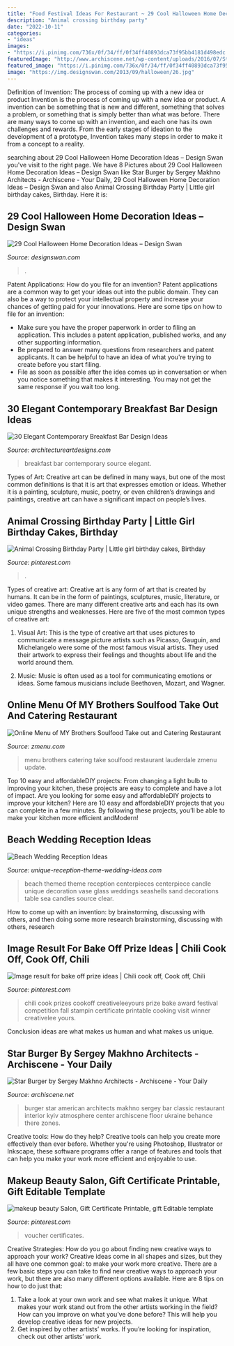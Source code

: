 ```yaml
---
title: "Food Festival Ideas For Restaurant ~ 29 Cool Halloween Home Decoration Ideas – Design Swan"
description: "Animal crossing birthday party"
date: "2022-10-11"
categories:
- "ideas"
images:
- "https://i.pinimg.com/736x/0f/34/ff/0f34ff40893dca73f95bb4181d498edc.jpg"
featuredImage: "http://www.archiscene.net/wp-content/uploads/2016/07/Star-Burger-by-Sergey-Makhno-Architects.jpg"
featured_image: "https://i.pinimg.com/736x/0f/34/ff/0f34ff40893dca73f95bb4181d498edc.jpg"
image: "https://img.designswan.com/2013/09/halloween/26.jpg"
---
```



Definition of Invention: The process of coming up with a new idea or product
Invention is the process of coming up with a new idea or product. A invention can be something that is new and different, something that solves a problem, or something that is simply better than what was before. There are many ways to come up with an invention, and each one has its own challenges and rewards. From the early stages of ideation to the development of a prototype, Invention takes many steps in order to make it from a concept to a reality.

	

		
searching about 29 Cool Halloween Home Decoration Ideas – Design Swan you've visit to the right page. We have 8 Pictures about 29 Cool Halloween Home Decoration Ideas – Design Swan like Star Burger by Sergey Makhno Architects - Archiscene - Your Daily, 29 Cool Halloween Home Decoration Ideas – Design Swan and also Animal Crossing Birthday Party | Little girl birthday cakes, Birthday. Here it is:
		
    
## 29 Cool Halloween Home Decoration Ideas – Design Swan

<img loading=lazy src="https://img.designswan.com/2013/09/halloween/26.jpg" onerror="this.onerror=null;this.src='https://tse1.mm.bing.net/th?id=OIP.74yrYBd3JbWcAGJSrA1J3QHaLK&amp;pid=15.1';" alt="29 Cool Halloween Home Decoration Ideas – Design Swan">

_Source: designswan.com_

>. 

	

Patent Applications: How do you file for an invention?
Patent applications are a common way to get your ideas out into the public domain. They can also be a way to protect your intellectual property and increase your chances of getting paid for your innovations. Here are some tips on how to file for an invention: 
- Make sure you have the proper paperwork in order to filing an application. This includes a patent application, published works, and any other supporting information. 
- Be prepared to answer many questions from researchers and patent applicants. It can be helpful to have an idea of what you're trying to create before you start filing. 
- File as soon as possible after the idea comes up in conversation or when you notice something that makes it interesting. You may not get the same response if you wait too long.

    
## 30 Elegant Contemporary Breakfast Bar Design Ideas

<img loading=lazy src="http://www.architectureartdesigns.com/wp-content/uploads/2014/01/2720.jpg" onerror="this.onerror=null;this.src='https://tse2.mm.bing.net/th?id=OIP.5O085MCzRMIJENKe4uREJQHaJ4&amp;pid=15.1';" alt="30 Elegant Contemporary Breakfast Bar Design Ideas">

_Source: architectureartdesigns.com_

>breakfast bar contemporary source elegant. 

	

Types of Art:
Creative art can be defined in many ways, but one of the most common definitions is that it is art that expresses emotion or ideas. Whether it is a painting, sculpture, music, poetry, or even children’s drawings and paintings, creative art can have a significant impact on people’s lives.

    
## Animal Crossing Birthday Party | Little Girl Birthday Cakes, Birthday

<img loading=lazy src="https://i.pinimg.com/736x/d1/ab/7c/d1ab7c72ea69c3c0b50bbf6eb4f83f94.jpg" onerror="this.onerror=null;this.src='https://tse4.mm.bing.net/th?id=OIP.DdsvGyI6AiOKcOfLaLtkHAHaJ3&amp;pid=15.1';" alt="Animal Crossing Birthday Party | Little girl birthday cakes, Birthday">

_Source: pinterest.com_

>. 

	

Types of creative art:
Creative art is any form of art that is created by humans. It can be in the form of paintings, sculptures, music, literature, or video games. There are many different creative arts and each has its own unique strengths and weaknesses. Here are five of the most common types of creative art:
1. Visual Art: This is the type of creative art that uses pictures to communicate a message.picture artists such as Picasso, Gauguin, and Michelangelo were some of the most famous visual artists. They used their artwork to express their feelings and thoughts about life and the world around them.

2. Music: Music is often used as a tool for communicating emotions or ideas. Some famous musicians include Beethoven, Mozart, and Wagner.

    
## Online Menu Of MY Brothers Soulfood Take Out And Catering Restaurant

<img loading=lazy src="https://image.zmenu.com/menupic/2034359/03b0f7a1-24bb-4f67-802d-4758d0b34f97.jpg" onerror="this.onerror=null;this.src='https://tse2.mm.bing.net/th?id=OIP.7fB8h-rP5erwyXLzxg-WbAHaJ4&amp;pid=15.1';" alt="Online Menu of MY Brothers Soulfood Take out and Catering Restaurant">

_Source: zmenu.com_

>menu brothers catering take soulfood restaurant lauderdale zmenu update. 

	

Top 10 easy and affordableDIY projects: From changing a light bulb to improving your kitchen, these projects are easy to complete and have a lot of impact.
Are you looking for some easy and affordableDIY projects to improve your kitchen? Here are 10 easy and affordableDIY projects that you can complete in a few minutes. By following these projects, you’ll be able to make your kitchen more efficient andModern!

    
## Beach Wedding Reception Ideas

<img loading=lazy src="http://www.unique-reception-theme-wedding-ideas.com/images/beachweddingcenterpieceideas.jpg" onerror="this.onerror=null;this.src='https://tse3.mm.bing.net/th?id=OIP.sJ67CDCmB07gB1ugHcHuMgAAAA&amp;pid=15.1';" alt="Beach Wedding Reception Ideas">

_Source: unique-reception-theme-wedding-ideas.com_

>beach themed theme reception centerpieces centerpiece candle unique decoration vase glass weddings seashells sand decorations table sea candles source clear. 

	

How to come up with an invention: by brainstorming, discussing with others, and then doing some more research
brainstorming, discussing with others, research

    
## Image Result For Bake Off Prize Ideas | Chili Cook Off, Cook Off, Chili

<img loading=lazy src="https://i.pinimg.com/736x/91/6e/34/916e347e54fc6d6854456a7b715efdbd.jpg" onerror="this.onerror=null;this.src='https://tse4.mm.bing.net/th?id=OIP.JzoOhzalovw1tc_NIJTnpwHaK9&amp;pid=15.1';" alt="Image result for bake off prize ideas | Chili cook off, Cook off, Chili">

_Source: pinterest.com_

>chili cook prizes cookoff creativeleeyours prize bake award festival competition fall stampin certificate printable cooking visit winner creativelee yours. 

	

Conclusion
ideas are what makes us human and what makes us unique.

    
## Star Burger By Sergey Makhno Architects - Archiscene - Your Daily

<img loading=lazy src="http://www.archiscene.net/wp-content/uploads/2016/07/Star-Burger-by-Sergey-Makhno-Architects.jpg" onerror="this.onerror=null;this.src='https://tse1.mm.bing.net/th?id=OIP.uo4-8ij_3vKJILtKNQJJAQHaFk&amp;pid=15.1';" alt="Star Burger by Sergey Makhno Architects - Archiscene - Your Daily">

_Source: archiscene.net_

>burger star american architects makhno sergey bar classic restaurant interior kyiv atmosphere center archiscene floor ukraine behance there zones. 

	

Creative tools: How do they help?
Creative tools can help you create more effectively than ever before. Whether you're using Photoshop, Illustrator or Inkscape, these software programs offer a range of features and tools that can help you make your work more efficient and enjoyable to use.

    
## Makeup Beauty Salon, Gift Certificate Printable, Gift Editable Template

<img loading=lazy src="https://i.pinimg.com/736x/0f/34/ff/0f34ff40893dca73f95bb4181d498edc.jpg" onerror="this.onerror=null;this.src='https://tse3.mm.bing.net/th?id=OIP.jicPC5ElwWvPFvZg-j1inwHaE9&amp;pid=15.1';" alt="makeup beauty Salon, Gift Certificate Printable, gift Editable template">

_Source: pinterest.com_

>voucher certificates. 

	

Creative Strategies: How do you go about finding new creative ways to approach your work?
Creative ideas come in all shapes and sizes, but they all have one common goal: to make your work more creative. There are a few basic steps you can take to find new creative ways to approach your work, but there are also many different options available. Here are 8 tips on how to do just that: 
1. Take a look at your own work and see what makes it unique. What makes your work stand out from the other artists working in the field? How can you improve on what you’ve done before? This will help you develop creative ideas for new projects. 
2. Get inspired by other artists’ works. If you’re looking for inspiration, check out other artists’ work.

